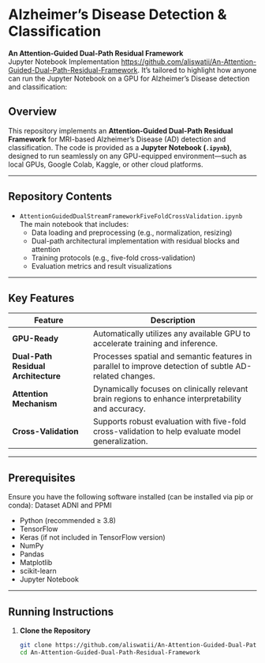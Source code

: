 #  Alzheimer’s Disease Detection & Classification  
**An Attention-Guided Dual-Path Residual Framework**  
Jupyter Notebook Implementation
https://github.com/aliswatii/An-Attention-Guided-Dual-Path-Residual-Framework. It’s tailored to highlight how anyone can run the Jupyter Notebook on a GPU for Alzheimer’s Disease detection and classification:

##  Overview

This repository implements an **Attention-Guided Dual-Path Residual Framework** for MRI-based Alzheimer’s Disease (AD) detection and classification. The code is provided as a **Jupyter Notebook (`.ipynb`)**, designed to run seamlessly on any GPU-equipped environment—such as local GPUs, Google Colab, Kaggle, or other cloud platforms.

---

##  Repository Contents

- `AttentionGuidedDualStreamFrameworkFiveFoldCrossValidation.ipynb`  
  The main notebook that includes:
  - Data loading and preprocessing (e.g., normalization, resizing)
  - Dual-path architectural implementation with residual blocks and attention
  - Training protocols (e.g., five-fold cross-validation)
  - Evaluation metrics and result visualizations

---

##  Key Features

| Feature | Description |
|--------|-------------|
| **GPU-Ready** | Automatically utilizes any available GPU to accelerate training and inference. |
| **Dual-Path Residual Architecture** | Processes spatial and semantic features in parallel to improve detection of subtle AD-related changes. |
| **Attention Mechanism** | Dynamically focuses on clinically relevant brain regions to enhance interpretability and accuracy. |
| **Cross-Validation** | Supports robust evaluation with five-fold cross-validation to help evaluate model generalization. |

---

##  Prerequisites

Ensure you have the following software installed (can be installed via pip or conda):
Dataset ADNI and PPMI

- Python (recommended ≥ 3.8)  
- TensorFlow  
- Keras (if not included in TensorFlow version)  
- NumPy  
- Pandas  
- Matplotlib  
- scikit-learn  
- Jupyter Notebook

---

##  Running Instructions

1. **Clone the Repository**
   ```bash
   git clone https://github.com/aliswatii/An-Attention-Guided-Dual-Path-Residual-Framework.git
   cd An-Attention-Guided-Dual-Path-Residual-Framework
